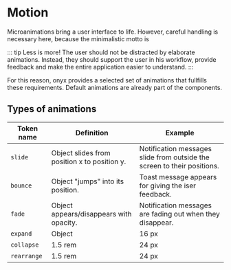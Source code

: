 # Motion

Microanimations bring a user interface to life. However, careful handling is necessary here, because the minimalistic motto is

::: tip Less is more!
The user should not be distracted by elaborate animations. Instead, they should support the user in his workflow, provide feedback and make the entire application easier to understand.
:::

For this reason, onyx provides a selected set of animations that fullfills these requirements. Default animations are already part of the components.

## Types of animations

| Token name  | Definition                                   | Example                                                                 |
| ----------- | -------------------------------------------- | ----------------------------------------------------------------------- |
| `slide`     | Object slides from position x to position y. | Notification messages slide from outside the screen to their positions. |
| `bounce`    | Object "jumps" into its position.            | Toast message appears for giving the iser feedback.                     |
| `fade`      | Object appears/disappears with opacity.      | Notification messages are fading out when they disappear.               |
| `expand`    | Object                                       | 16 px                                                                   |
| `collapse`  | 1.5 rem                                      | 24 px                                                                   |
| `rearrange` | 1.5 rem                                      | 24 px                                                                   |
